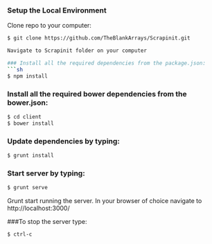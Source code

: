 ### Setup the Local Environment
Clone repo to your computer:
```sh
$ git clone https://github.com/TheBlankArrays/Scrapinit.git

Navigate to Scrapinit folder on your computer

### Install all the required dependencies from the package.json:
```sh
$ npm install
```

### Install all the required bower dependencies from the bower.json:
```sh
$ cd client
$ bower install
```

### Update dependencies by typing: 
```sh
$ grunt install
``` 

### Start server by typing:
```sh
$ grunt serve
``` 
Grunt  start running the server.
In your browser of choice navigate to http://localhost:3000/

###To stop the server type:
```sh 
$ ctrl-c
```


